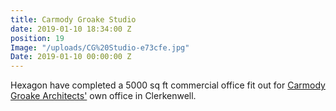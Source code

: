 ```yaml
---
title: Carmody Groake Studio
date: 2019-01-10 18:34:00 Z
position: 19
Image: "/uploads/CG%20Studio-e73cfe.jpg"
Date: 2019-01-10 00:00:00 Z
---
```


Hexagon have completed a 5000 sq ft commercial office fit out for [Carmody Groake Architects'](http://www.carmodygroarke.com/) own office in Clerkenwell. 
